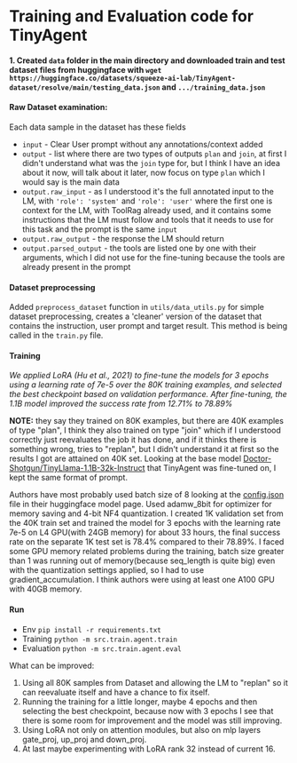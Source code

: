 # Training and Evaluation code for TinyAgent

#### 1. Created `data` folder in the main directory and downloaded train and test dataset files from huggingface with `wget https://huggingface.co/datasets/squeeze-ai-lab/TinyAgent-dataset/resolve/main/testing_data.json` and `.../training_data.json`

#### Raw Dataset examination:
Each data sample in the dataset has these fields
- `input` - Clear User prompt without any annotations/context added
- `output` - list where there are two types of outputs `plan` and `join`, at first I didn't understand what was the `join` type for, but I think I have an idea about it now, will talk about it later, now focus on type `plan` which I would say is the main data
- `output.raw_input` - as I understood it's the full annotated input to the LM, with `'role': 'system'` and `'role': 'user'` where the first one is context for the LM, with ToolRag already used, and it contains some instructions that the LM must follow and tools that it needs to use for this task and the prompt is the same `input`
- `output.raw_output` - the response the LM should return
- `output.parsed_output` - the tools are listed one by one with their arguments, which I did not use for the fine-tuning because the tools are already present in the prompt

#### Dataset preprocessing
Added `preprocess_dataset` function in `utils/data_utils.py` for simple dataset preprocessing, creates a 'cleaner' version of the dataset that contains the instruction, user prompt and target result. This method is being called in the `train.py` file.

#### Training
*We applied LoRA (Hu et al., 2021) to fine-tune the models for 3 epochs using a learning rate of 7e-5 over the 80K training examples, and selected the best checkpoint based on validation performance. After fine-tuning, the 1.1B model improved the success rate from 12.71% to 78.89%*

**NOTE:** they say they trained on 80K examples, but there are 40K examples of type "plan", I think they also trained on type "join" which if I understood correctly just reevaluates the job it has done, and if it thinks there is something wrong, tries to "replan", but I didn't understand it at first so the results I got are attained on 40K set.
Looking at the base model [Doctor-Shotgun/TinyLlama-1.1B-32k-Instruct](https://huggingface.co/Doctor-Shotgun/TinyLlama-1.1B-32k-Instruct) that TinyAgent was fine-tuned on, I kept the same format of prompt.

Authors have most probably used batch size of 8 looking at the [config.json](https://huggingface.co/squeeze-ai-lab/TinyAgent-1.1B/blob/main/config.json) file in their huggingface model page. Used adamw_8bit for optimizer for memory saving and 4-bit NF4 quantization.
I created 1K validation set from the 40K train set and trained the model for 3 epochs with the learning rate 7e-5 on L4 GPU(with 24GB memory) for about 33 hours, the final success rate on the separate 1K test set is 78.4% compared to their 78.89%.
I faced some GPU memory related problems during the training, batch size greater than 1 was running out of memory(because seq_length is quite big) even with the quantization settings applied, so I had to use gradient_accumulation. I think authors were using at least one A100 GPU with 40GB memory. 


#### Run
- Env `pip install -r requirements.txt`
- Training `python -m src.train.agent.train`
- Evaluation `python -m src.train.agent.eval`

What can be improved:

1. Using all 80K samples from Dataset and allowing the LM to "replan" so it can reevaluate itself and have a chance to fix itself.
2. Running the training for a little longer, maybe 4 epochs and then selecting the best checkpoint, because now with 3 epochs I see that there is some room for improvement and the model was still improving.
3. Using LoRA not only on attention modules, but also on mlp layers gate_proj, up_proj and down_proj.
4. At last maybe experimenting with LoRA rank 32 instead of current 16.